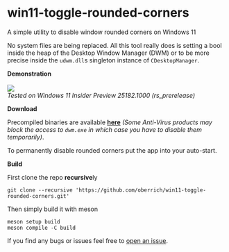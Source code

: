 # win11-toggle-rounded-corners
A simple utility to disable window rounded corners on Windows 11

No system files are being replaced. All this tool really does is setting a bool inside the heap of the Desktop Window Manager (DWM) or to be more precise inside the `udwm.dll`s singleton instance of `CDesktopManager`.

**Demonstration**  
<br><img src="https://i.imgur.com/u2HnnAL.gif">  
*Tested on Windows 11 Insider Preview 25182.1000 (rs_prerelease)*

**Download**  

Precompiled binaries are available [**here**](https://github.com/oberrich/win11-toggle-rounded-corners/releases) *(Some Anti-Virus products may block the access to `dwm.exe` in which case you have to disable them temporarily)*.  

To permanently disable rounded corners put the app into your auto-start.  

**Build**  

First clone the repo **recursive**ly
```
git clone --recursive 'https://github.com/oberrich/win11-toggle-rounded-corners.git'
```

Then simply build it with meson
```
meson setup build
meson compile -C build
```

If you find any bugs or issues feel free to [open an issue](https://github.com/oberrich/win11-toggle-rounded-corners/issues/new).

